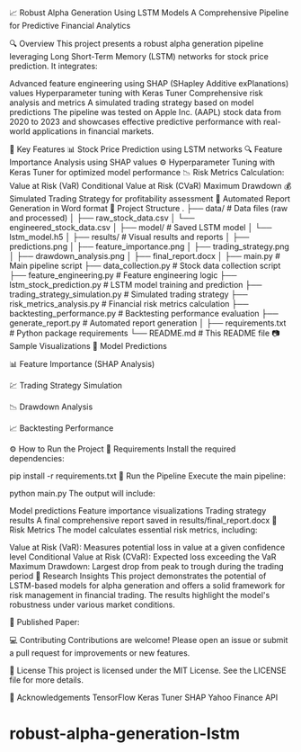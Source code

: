 📈 Robust Alpha Generation Using LSTM Models
A Comprehensive Pipeline for Predictive Financial Analytics



🔍 Overview
This project presents a robust alpha generation pipeline leveraging Long Short-Term Memory (LSTM) networks for stock price prediction. It integrates:

Advanced feature engineering using SHAP (SHapley Additive exPlanations) values
Hyperparameter tuning with Keras Tuner
Comprehensive risk analysis and metrics
A simulated trading strategy based on model predictions
The pipeline was tested on Apple Inc. (AAPL) stock data from 2020 to 2023 and showcases effective predictive performance with real-world applications in financial markets.

🚀 Key Features
📊 Stock Price Prediction using LSTM networks
🔍 Feature Importance Analysis using SHAP values
⚙️ Hyperparameter Tuning with Keras Tuner for optimized model performance
📉 Risk Metrics Calculation:
Value at Risk (VaR)
Conditional Value at Risk (CVaR)
Maximum Drawdown
💰 Simulated Trading Strategy for profitability assessment
📝 Automated Report Generation in Word format
📂 Project Structure
.
├── data/                         # Data files (raw and processed)
│   ├── raw_stock_data.csv
│   └── engineered_stock_data.csv
│
├── model/                        # Saved LSTM model
│   └── lstm_model.h5
│
├── results/                       # Visual results and reports
│   ├── predictions.png
│   ├── feature_importance.png
│   ├── trading_strategy.png
│   ├── drawdown_analysis.png
│   ├── final_report.docx
│
├── main.py                        # Main pipeline script
├── data_collection.py             # Stock data collection script
├── feature_engineering.py         # Feature engineering logic
├── lstm_stock_prediction.py       # LSTM model training and prediction
├── trading_strategy_simulation.py # Simulated trading strategy
├── risk_metrics_analysis.py       # Financial risk metrics calculation
├── backtesting_performance.py     # Backtesting performance evaluation
├── generate_report.py             # Automated report generation
│
├── requirements.txt               # Python package requirements
└── README.md                      # This README file
📷 Sample Visualizations
🔮 Model Predictions


📊 Feature Importance (SHAP Analysis)


💹 Trading Strategy Simulation


📉 Drawdown Analysis


📈 Backtesting Performance


⚙️ How to Run the Project
🔧 Requirements
Install the required dependencies:


pip install -r requirements.txt
🏁 Run the Pipeline
Execute the main pipeline:


python main.py
The output will include:

Model predictions
Feature importance visualizations
Trading strategy results
A final comprehensive report saved in results/final_report.docx
📑 Risk Metrics
The model calculates essential risk metrics, including:

Value at Risk (VaR): Measures potential loss in value at a given confidence level
Conditional Value at Risk (CVaR): Expected loss exceeding the VaR
Maximum Drawdown: Largest drop from peak to trough during the trading period
🔬 Research Insights
This project demonstrates the potential of LSTM-based models for alpha generation and offers a solid framework for risk management in financial trading. The results highlight the model's robustness under various market conditions.

📄 Published Paper: 

💻 Contributing
Contributions are welcome! Please open an issue or submit a pull request for improvements or new features.

📜 License
This project is licensed under the MIT License. See the LICENSE file for more details.

🙌 Acknowledgements
TensorFlow
Keras Tuner
SHAP
Yahoo Finance API
# robust-alpha-generation-lstm
